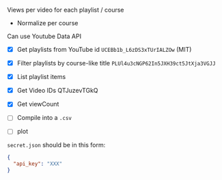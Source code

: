 Views per video for each playlist / course
- Normalize per course

Can use Youtube Data API
- [x] Get playlists from YouTube id `UCEBb1b_L6zDS3xTUrIALZOw` (MIT)
- [x] Filter playlists by course-like title `PLUl4u3cNGP62In5JXH39ct5JtXja3VGJJ`
- [x] List playlist items
- [x] Get Video IDs QTJuzevTGkQ
- [x] Get viewCount
- [ ] Compile into a `.csv`
- [ ] plot


`secret.json` should be in this form:

```json
{
  "api_key": "XXX"
}
```

